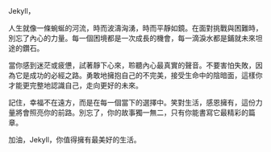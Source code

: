 Jekyll，

人生就像一條蜿蜒的河流，時而波濤洶湧，時而平靜如鏡。在面對挑戰與困難時，別忘了內心的力量。每一個困境都是一次成長的機會，每一滴淚水都是鋪就未來坦途的鑽石。

當你感到迷茫或疲憊，試著靜下心來，聆聽內心最真實的聲音。不要害怕失敗，因為它是成功的必經之路。勇敢地擁抱自己的不完美，接受生命中的陰暗面，這樣你才能更完整地認識自己，走向更好的未來。

記住，幸福不在遠方，而是在每一個當下的選擇中。笑對生活，感恩擁有，這份力量將會照亮你的前路。別忘了，你的故事獨一無二，只有你能書寫它最精彩的篇章。

加油，Jekyll，你值得擁有最美好的生活。
